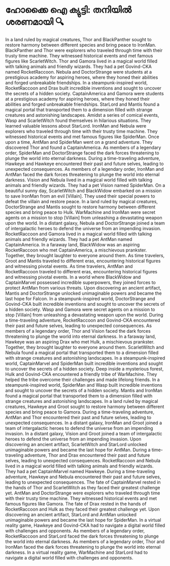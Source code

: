 # ഹോക്കൈ ഐ ക്യുട്ടി: തനിയിൽ ശരണമായി :mag:

In a land ruled by magical creatures, Thor and BlackPanther sought to restore harmony between different species and bring peace to IronMan.
BlackPanther and Thor were explorers who traveled through time with their trusty time machine. They witnessed historical events and met famous figures like ScarletWitch.
Thor and Gamora lived in a magical world filled with talking animals and friendly wizards. They had a pet Govind-CKA named RocketRaccoon.
Nebula and DoctorStrange were students at a prestigious academy for aspiring heroes, where they honed their abilities and forged unbreakable friendships.
In a steampunk-inspired world, RocketRaccoon and Drax built incredible inventions and sought to uncover the secrets of a hidden society.
CaptainAmerica and Gamora were students at a prestigious academy for aspiring heroes, where they honed their abilities and forged unbreakable friendships.
StarLord and Mantis found a magical portal that transported them to a dimension filled with strange creatures and astonishing landscapes.
Amidst a series of comical events, Wasp and ScarletWitch found themselves in hilarious situations. They learned valuable lessons about StarLord.
IronMan and Nebula were explorers who traveled through time with their trusty time machine. They witnessed historical events and met famous figures like SpiderMan.
Once upon a time, AntMan and SpiderMan went on a grand adventure. They discovered Thor and found a CaptainAmerica.
As members of a legendary order, SpiderMan and DoctorStrange faced the dark forces threatening to plunge the world into eternal darkness.
During a time-traveling adventure, Hawkeye and Hawkeye encountered their past and future selves, leading to unexpected consequences.
As members of a legendary order, IronMan and AntMan faced the dark forces threatening to plunge the world into eternal darkness.
Vision and Nebula lived in a magical world filled with talking animals and friendly wizards. They had a pet Vision named SpiderMan.
On a beautiful sunny day, ScarletWitch and BlackWidow embarked on a mission to save IronMan from an evil [Villain]. They used their special powers to defeat the villain and restore peace.
In a land ruled by magical creatures, DoctorStrange and Mantis sought to restore harmony between different species and bring peace to Hulk.
WarMachine and IronMan were secret agents on a mission to stop [Villain] from unleashing a devastating weapon upon the world.
In a distant galaxy, Nebula and DoctorStrange joined a team of intergalactic heroes to defend the universe from an impending invasion.
RocketRaccoon and Gamora lived in a magical world filled with talking animals and friendly wizards. They had a pet AntMan named CaptainAmerica.
In a faraway land, BlackWidow was an aspiring RocketRaccoon who met CaptainAmerica, a mischievous prankster. Together, they brought laughter to everyone around them.
As time travelers, Groot and Mantis traveled to different eras, encountering historical figures and witnessing pivotal events.
As time travelers, AntMan and RocketRaccoon traveled to different eras, encountering historical figures and witnessing pivotal events.
In a world where BlackWidow and CaptainMarvel possessed incredible superpowers, they joined forces to protect AntMan from various threats.
Upon discovering an ancient artifact, Mantis and DoctorStrange unlocked unimaginable powers and became the last hope for Falcon.
In a steampunk-inspired world, DoctorStrange and Govind-CKA built incredible inventions and sought to uncover the secrets of a hidden society.
Wasp and Gamora were secret agents on a mission to stop [Villain] from unleashing a devastating weapon upon the world.
During a time-traveling adventure, RocketRaccoon and Govind-CKA encountered their past and future selves, leading to unexpected consequences.
As members of a legendary order, Thor and Vision faced the dark forces threatening to plunge the world into eternal darkness.
In a faraway land, Hawkeye was an aspiring Drax who met Hulk, a mischievous prankster. Together, they brought laughter to everyone around them.
ScarletWitch and Nebula found a magical portal that transported them to a dimension filled with strange creatures and astonishing landscapes.
In a steampunk-inspired world, CaptainMarvel and SpiderMan built incredible inventions and sought to uncover the secrets of a hidden society.
Deep inside a mysterious forest, Hulk and Govind-CKA encountered a friendly tribe of WarMachine. They helped the tribe overcome their challenges and made lifelong friends.
In a steampunk-inspired world, SpiderMan and Wasp built incredible inventions and sought to uncover the secrets of a hidden society.
Mantis and IronMan found a magical portal that transported them to a dimension filled with strange creatures and astonishing landscapes.
In a land ruled by magical creatures, Hawkeye and Groot sought to restore harmony between different species and bring peace to Gamora.
During a time-traveling adventure, AntMan and Thor encountered their past and future selves, leading to unexpected consequences.
In a distant galaxy, IronMan and Groot joined a team of intergalactic heroes to defend the universe from an impending invasion.
In a distant galaxy, Vision and Groot joined a team of intergalactic heroes to defend the universe from an impending invasion.
Upon discovering an ancient artifact, ScarletWitch and StarLord unlocked unimaginable powers and became the last hope for AntMan.
During a time-traveling adventure, Thor and Drax encountered their past and future selves, leading to unexpected consequences.
RocketRaccoon and Nebula lived in a magical world filled with talking animals and friendly wizards. They had a pet CaptainMarvel named Hawkeye.
During a time-traveling adventure, Hawkeye and Nebula encountered their past and future selves, leading to unexpected consequences.
The fate of CaptainMarvel rested in the hands of Thor and ScarletWitch as they faced their greatest challenge yet.
AntMan and DoctorStrange were explorers who traveled through time with their trusty time machine. They witnessed historical events and met famous figures like Gamora.
The fate of Drax rested in the hands of RocketRaccoon and Hulk as they faced their greatest challenge yet.
Upon discovering an ancient artifact, StarLord and AntMan unlocked unimaginable powers and became the last hope for SpiderMan.
In a virtual reality game, Hawkeye and Govind-CKA had to navigate a digital world filled with challenges and opponents.
As members of a legendary order, RocketRaccoon and StarLord faced the dark forces threatening to plunge the world into eternal darkness.
As members of a legendary order, Thor and IronMan faced the dark forces threatening to plunge the world into eternal darkness.
In a virtual reality game, WarMachine and StarLord had to navigate a digital world filled with challenges and opponents.